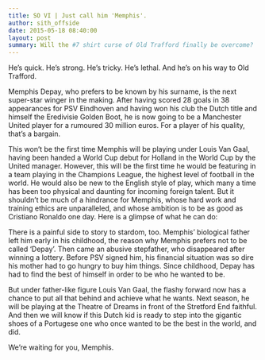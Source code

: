 ```yaml
---
title: SO VI | Just call him 'Memphis'.
author: sith_offside
date: 2015-05-18 08:40:00
layout: post
summary: Will the #7 shirt curse of Old Trafford finally be overcome?
---
```



He’s quick. He’s strong. He’s tricky.  He’s lethal. And he’s on his way to Old Trafford.

Memphis Depay, who prefers to be known by his surname, is the next super-star winger in the making. After having scored 28 goals in 38 appearances for PSV Eindhoven and having won his club the Dutch title and himself the Eredivisie Golden Boot, he is now going to be a Manchester United player for a rumoured 30 million euros. For a player of his quality, that’s a bargain.


This won’t be the first time Memphis will be playing under Louis Van Gaal, having been handed a World Cup debut for Holland in the World Cup by the United manager. However, this will be the first time he would be featuring in a team playing in the Champions League, the highest level of football in the world. He would also be new to the English style of play, which many a time has been too physical and daunting for incoming foreign talent. But it shouldn’t be much of a hindrance for Memphis, whose hard work and training ethics are unparalleled, and whose ambition is to be as good as Cristiano Ronaldo one day. Here is a glimpse of what he can do:

There is a painful side to story to stardom, too. Memphis’ biological father left him early in his childhood, the reason why Memphis prefers not to be called ‘Depay’. Then came an abusive stepfather, who disappeared after winning a lottery.  Before PSV signed him, his financial situation was so dire his mother had to go hungry to buy him things. Since childhood, Depay has had to find the best of himself in order to be who he wanted to be.

But under father-like figure Louis Van Gaal, the flashy forward now has a chance to put all that behind and achieve what he wants. Next season, he will be playing at the Theatre of Dreams in front of the Stretford End faithful.  And then we will know if this Dutch kid is ready to step into the gigantic shoes of a Portugese one who once wanted to be the best in the world, and did.

We’re waiting for you, Memphis.